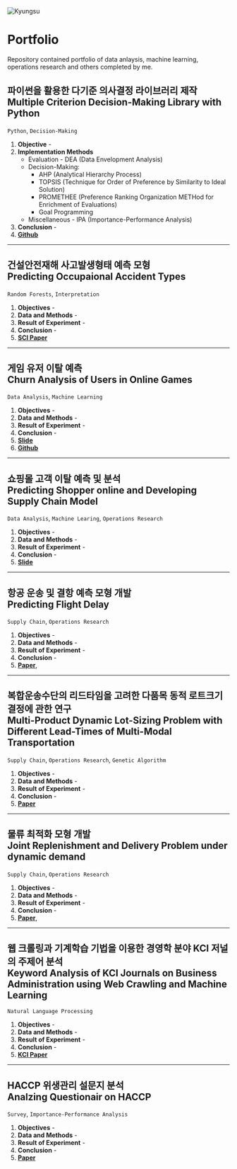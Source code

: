 <img alt="Kyungsu" src="https://img.shields.io/badge/Created%20by-Kyungsu-orange.svg?style=flat&colorA=E1523D&colorB=blue" />

# Portfolio

Repository contained portfolio of data anlaysis, machine learning, operations research and others completed by me.

## 파이썬을 활용한 다기준 의사결정 라이브러리 제작<br>Multiple Criterion Decision-Making Library with Python

`Python`, `Decision-Making`

1. **Objective** - 
2. **Implementation Methods**
    * Evaluation - DEA (Data Envelopment Analysis)
    * Decision-Making:
        * AHP (Analytical Hierarchy Process)
        * TOPSIS (Technique for Order of Preference by Similarity to Ideal Solution)
        * PROMETHEE (Preference Ranking Organization METHod for Enrichment of Evaluations)
        * Goal Programming
    * Miscellaneous - IPA (Importance-Performance Analysis)
4. **Conclusion** - 
5. <a href="\" target="_blank"><b>Github</b></a>

---

## 건설안전재해 사고발생형태 예측 모형<br>Predicting Occupaional Accident Types

`Random Forests`, `Interpretation`

1. **Objectives** - 
2. **Data and Methods** -
3. **Result of Experiment** -
4. **Conclusion** - 
5. <a href="https://www.sciencedirect.com/science/article/pii/S0925753519301110" target="_blank"><b>SCI Paper</b></a>

---

## 게임 유저 이탈 예측<br>Churn Analysis of Users in Online Games

`Data Analysis`, `Machine Learning`

1. **Objectives** - 
2. **Data and Methods** -
3. **Result of Experiment** -
4. **Conclusion** - 
5. [**Slide**](https://github.com/unerue/portfolio/tree/master/doc/bigcontest-2018.pdf)
6. <a href="\" target="_blank"><b>Github</b></a>

---

## 쇼핑몰 고객 이탈 예측 및 분석<br>Predicting Shopper online and Developing Supply Chain Model

`Data Analysis`, `Machine Learing`, `Operations Research`

1. **Objectives** - 
2. **Data and Methods** -
3. **Result of Experiment** -
4. **Conclusion** - 
5. [**Slide**](https://github.com/unerue/portfolio/tree/master/doc/bigdata-competition-2018.pdf)

---

## 항공 운송 및 결항 예측 모형 개발<br>Predicting Flight Delay

`Supply Chain`, `Operations Research`

1. **Objectives** - 
2. **Data and Methods** -
3. **Result of Experiment** -
4. **Conclusion** - 
5. [**Paper**](), 

---
## 복합운송수단의 리드타임을 고려한 다품목 동적 로트크기 결정에 관한 연구<br>Multi-Product Dynamic Lot-Sizing Problem with Different Lead-Times of Multi-Modal Transportation

`Supply Chain`, `Operations Research`, `Genetic Algorithm`

1. **Objectives** - 
2. **Data and Methods** -
3. **Result of Experiment** -
4. **Conclusion** - 
5. <a href="http://www.papersearch.net/thesis/article.asp?key=3634070" target="_blank"><b>Paper</b></a>


---
## 물류 최적화 모형 개발<br>Joint Replenishment and  Delivery Problem under dynamic demand

`Supply Chain`, `Operations Research`

1. **Objectives** - 
2. **Data and Methods** -
3. **Result of Experiment** -
4. **Conclusion** - 
5. [**Paper**](), 

---
## 웹 크롤링과 기계학습 기법을 이용한 경영학 분야 KCI 저널의 주제어 분석<br>Keyword Analysis of KCI Journals on Business Administration using Web Crawling and Machine Learning

`Natural Language Processing`

1. **Objectives** - 
2. **Data and Methods** -
3. **Result of Experiment** -
4. **Conclusion** - 
5. <a href="https://www.dbpia.co.kr/journal/articleDetail?nodeId=NODE08011424" target="_blank"><b>KCI Paper</b></a>

---

## HACCP 위생관리 설문지 분석<br>Analzing Questionair on HACCP

`Survey`, `Importance-Performance Analysis`

1. **Objectives** - 
2. **Data and Methods** -
3. **Result of Experiment** -
4. **Conclusion** - 
5. <a href="http://www.papersearch.net/thesis/article.asp?key=3568990" target="_blank"><b>Paper</b></a>